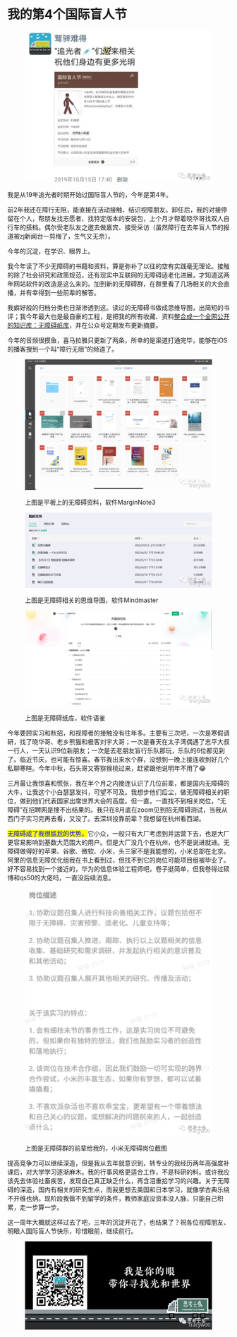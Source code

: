 # 我的第4个国际盲人节

<figure><img src="../.gitbook/assets/640 (16).jpg" alt=""><figcaption></figcaption></figure>

我是从19年追光者时期开始过国际盲人节的，今年是第4年。

前2年我还在障行无阻，能直接在活动接触、结识视障朋友。卸任后，我的对接停留在个人，帮朋友找志愿者、找特定版本的安装包，上个月才帮着晓华哥找双人自行车的搭档。偶尔受老队友之邀去做嘉宾、接受采访（虽然障行在去年盲人节的报道被zj新闻台一剪梅了，生气又无奈）。

今年的沉淀，在学识、眼界上。

我今年读了不少无障碍的书籍和资料，算是弥补了以往的空有实践毫无理论。接触的除了社会研究和政策规范，还有现实中互联网的无障碍适老化进展，才知道这两年网站软件的改造是这么来的。加到新的无障碍群，在群里看了几场相关的大会直播，并有幸得到一些前辈的解答。

我癖好般的归档分类也日渐渗透到这。读过的无障碍书做成思维导图，出简短的书评；我今年最大也是最自豪的工程，是把我的所有收藏、资料[整合成一个全网公开的知识库：无障碍纸库](http://mp.weixin.qq.com/s?\_\_biz=Mzg5NDYxMzU4Ng==\&mid=2247484765\&idx=1\&sn=2c32c1db1924d7240910ec0661a52dbd\&chksm=c01da460f76a2d761bb3156e3fee22ac728e46c8d2101a0d130d5cc65b115a3b5d9aa9b3a60c\&scene=21#wechat\_redirect)，并在公众号定期发布更新摘要。

今年的音频很摸鱼，喜马拉雅只更新了两条，所幸的是渠道打通完毕，能够在iOS的播客搜到一个叫“障行无阻”的频道了。

<figure><img src="../.gitbook/assets/640 (22).png" alt=""><figcaption><p>上图是平板上的无障碍资料，软件MarginNote3</p></figcaption></figure>

<figure><img src="../.gitbook/assets/640 (23).png" alt=""><figcaption><p>上图是无障碍相关的思维导图，软件Mindmaster</p></figcaption></figure>

<figure><img src="../.gitbook/assets/640 (24).png" alt=""><figcaption><p>上图是无障碍纸库，软件语雀</p></figcaption></figure>

今年要顾实习和秋招，和视障者的接触没有往年多。主要有三次吧，一次是寒假调研，找了晓华哥、老乡熊猫和极客刘宇大哥；一次是春天在太子湾偶遇了志平大叔一行人，一天认识9位新朋友；一次是去老朋友盲行乐队那玩，乐队的6位都见到了。临近节庆，也可能有惊喜。春节我出来水个群，没想到一晚上接连收到好几个私聊寒暄。今年中秋，石头哥又寄猕猴桃过来，赶紧跟他说明年不用了😂

三月最让我惊喜和慌张，我在半个月之内接连认识了几位前辈，都是国内无障碍的大牛，让我这个小白瑟瑟发抖，可望不可及。我想步他们后尘，做无障碍相关的职位，做到他们代表国家出席世界大会的高度。但一直，一直找不到相关岗位，“无障碍”在招聘网是搜不出结果的。我只在8月底在zoom见到招无障碍测试，当我从西门子实习完再去看，又没了。去深圳投靠前辈？我想留在杭州看西湖。

<mark style="color:blue;">无障碍成了我很尴尬的优势。</mark>它小众，一般只有大厂考虑到并运营下去，也是大厂更容易影响到基数大范围大的用户。但是大厂没几个在杭州，也不是说进就进。无障碍做得好的苹果、谷歌、微软、小米，头三家不是我能想的，小米总部在北京。阿里的信息无障优化组我在书上看到过，但找不到它的岗位可能项目组被毕业了。好不容易找到一个接近的，华为的信息体验工程师吧，卷子挺简单，但我卷得过硕博和qs50的大佬吗，一直没后续消息。

<figure><img src="../.gitbook/assets/640 (25).png" alt=""><figcaption><p>上图是无障碍群的前辈给我的，小米无障碍岗位截图</p></figcaption></figure>

提高竞争力可以继续深造，但是我从去年就意识到，转专业的我经历两年高强度补课后，对大学学习逐渐麻木。我的行事风格更适合工作，不是科研的料。或许我应该先去体验社畜疾苦，发现自己真正缺乏什么，再含泪重拾学习的兴趣。关于无障碍的深造，国内有相关的研究生点，而我更想去美国和日本学习，就像学古典乐绕不开维也纳。现阶段我做不到留学的条件，教师家庭没资本没人脉，只能自己积累，走一步算一步。

这一周年大概就这样过去了吧，三年的沉淀开花了，也结果了？祝各位视障朋友、明眼人国际盲人节快乐，珍惜眼前，继续前行。



<figure><img src="../.gitbook/assets/640 (26).png" alt=""><figcaption></figcaption></figure>
